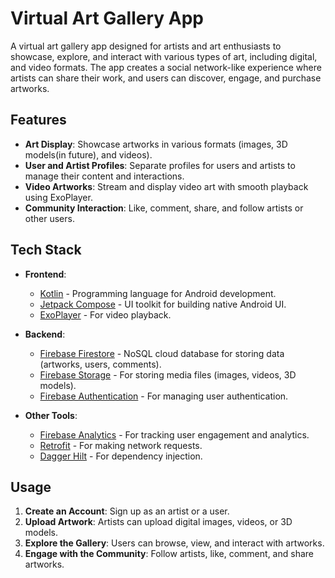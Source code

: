 # Virtual Art Gallery App

A virtual art gallery app designed for artists and art enthusiasts to showcase, explore, and interact with various types of art, including digital, <br>and video formats. The app creates a social network-like experience where artists can share their work, and users can discover, engage, and purchase artworks.

## **Features**

- **Art Display**: Showcase artworks in various formats (images, 3D models(in future), and videos).
- **User and Artist Profiles**: Separate profiles for users and artists to manage their content and interactions.
- **Video Artworks**: Stream and display video art with smooth playback using ExoPlayer.
- **Community Interaction**: Like, comment, share, and follow artists or other users.

## **Tech Stack**

- **Frontend**:
  - [Kotlin](https://kotlinlang.org/) - Programming language for Android development.
  - [Jetpack Compose](https://developer.android.com/jetpack/compose) - UI toolkit for building native Android UI.
  - [ExoPlayer](https://exoplayer.dev/) - For video playback.

- **Backend**:
  - [Firebase Firestore](https://firebase.google.com/products/firestore) - NoSQL cloud database for storing data (artworks, users, comments).
  - [Firebase Storage](https://firebase.google.com/products/storage) - For storing media files (images, videos, 3D models).
  - [Firebase Authentication](https://firebase.google.com/products/auth) - For managing user authentication.

- **Other Tools**:
  - [Firebase Analytics](https://firebase.google.com/products/analytics) - For tracking user engagement and analytics.
  - [Retrofit](https://square.github.io/retrofit/) - For making network requests.
  - [Dagger Hilt](https://developer.android.com/training/dependency-injection/hilt-android) - For dependency injection.



## **Usage**

1. **Create an Account**: Sign up as an artist or a user.
2. **Upload Artwork**: Artists can upload digital images, videos, or 3D models.
3. **Explore the Gallery**: Users can browse, view, and interact with artworks.
4. **Engage with the Community**: Follow artists, like, comment, and share artworks.

